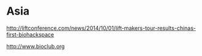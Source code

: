 # Asia

http://liftconference.com/news/2014/10/01/lift-makers-tour-results-chinas-first-biohackspace

http://www.bioclub.org
